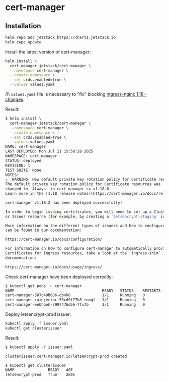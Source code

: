 # cert-manager

## Installation

```bash
helm repo add jetstack https://charts.jetstack.io
helm repo update
```

Install the latest version of cert-manager:

```bash
helm install \
  cert-manager jetstack/cert-manager \
  --namespace cert-manager \
  --create-namespace \
  --set crds.enabled=true \
  --values values.yaml
```

/!\ `values.yaml` file is necessary to "fix" blocking [ingress-nginx 1.18+ changes](https://cert-manager.io/docs/releases/release-notes/release-notes-1.18/#acme-http01-challenge-paths-now-use-pathtype-exact-in-ingress-routes).

Result:

```bash
$ helm install \
  cert-manager jetstack/cert-manager \
  --namespace cert-manager \
  --create-namespace \
  --set crds.enabled=true \
  --values values.yaml
NAME: cert-manager
LAST DEPLOYED: Mon Jul 21 15:58:28 2025
NAMESPACE: cert-manager
STATUS: deployed
REVISION: 1
TEST SUITE: None
NOTES:
⚠️  WARNING: New default private key rotation policy for Certificate resources.
The default private key rotation policy for Certificate resources was
changed to `Always` in cert-manager >= v1.18.0.
Learn more in the [1.18 release notes](https://cert-manager.io/docs/releases/release-notes/release-notes-1.18).

cert-manager v1.18.2 has been deployed successfully!

In order to begin issuing certificates, you will need to set up a ClusterIssuer
or Issuer resource (for example, by creating a 'letsencrypt-staging' issuer).

More information on the different types of issuers and how to configure them
can be found in our documentation:

https://cert-manager.io/docs/configuration/

For information on how to configure cert-manager to automatically provision
Certificates for Ingress resources, take a look at the `ingress-shim`
documentation:

https://cert-manager.io/docs/usage/ingress/
```

Check cert-manager have been deployed correctly:

```bash
$ kubectl get pods -n cert-manager
NAME                                       READY   STATUS    RESTARTS   AGE
cert-manager-587c49b686-qbvk8              1/1     Running   0          63s
cert-manager-cainjector-55cd9f77b5-rnnql   1/1     Running   0          63s
cert-manager-webhook-7987476d56-7fx7b      1/1     Running   0          63s
```

Deploy letsencrypt-prod issuer:

```bash
kubectl apply -f issuer.yaml
kubectl get clusterissuer
```

Result:

```bash
$ kubectl apply -f issuer.yaml

clusterissuer.cert-manager.io/letsencrypt-prod created

$ kubectl get clusterissuer
NAME               READY   AGE
letsencrypt-prod   True    2m9s
```

